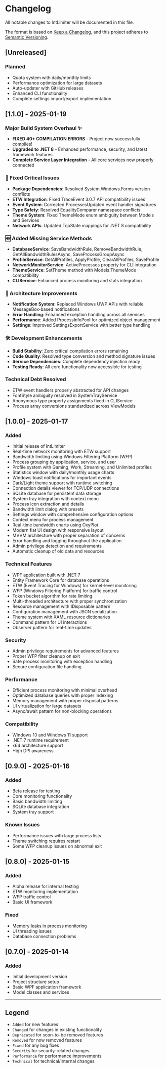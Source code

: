 # Changelog

All notable changes to IntLimiter will be documented in this file.

The format is based on [Keep a Changelog](https://keepachangelog.com/en/1.0.0/),
and this project adheres to [Semantic Versioning](https://semver.org/spec/v2.0.0.html).

## [Unreleased]

### Planned
- Quota system with daily/monthly limits
- Performance optimization for large datasets
- Auto-updater with GitHub releases
- Enhanced CLI functionality
- Complete settings import/export implementation

## [1.1.0] - 2025-01-19

### Major Build System Overhaul ✨
- **FIXED 40+ COMPILATION ERRORS** - Project now successfully compiles!
- **Upgraded to .NET 8** - Enhanced performance, security, and latest framework features
- **Complete Service Layer Integration** - All core services now properly connected

### 🔧 Fixed Critical Issues
- **Package Dependencies**: Resolved System.Windows.Forms version conflicts
- **ETW Integration**: Fixed TraceEvent 3.0.7 API compatibility issues  
- **Event System**: Corrected ProcessesUpdated event handler signatures
- **Type Safety**: Resolved EqualityComparer namespace conflicts
- **Theme System**: Fixed ThemeMode enum ambiguity between Models and Services
- **Network APIs**: Updated TcpState mappings for .NET 8 compatibility

### 🆕 Added Missing Service Methods
- **DatabaseService**: SaveBandwidthRule, RemoveBandwidthRule, GetAllBandwidthRulesAsync, SaveProcessGroupAsync
- **ProfileService**: GetAllProfiles, ApplyProfile, ClearAllProfiles, SaveProfile  
- **NetworkMonitorService**: ActiveProcesses property for CLI integration
- **ThemeService**: SetTheme method with Models.ThemeMode compatibility
- **CLIService**: Enhanced process monitoring and stats integration

### 🔄 Architecture Improvements
- **Notification System**: Replaced Windows UWP APIs with reliable MessageBox-based notifications
- **Error Handling**: Enhanced exception handling across all services
- **Performance**: Added ProcessInfoPool for optimized object management
- **Settings**: Improved SettingsExportService with better type handling

### 🛠️ Development Enhancements
- **Build Stability**: Zero critical compilation errors remaining
- **Code Quality**: Resolved type conversion and method signature issues
- **Service Dependencies**: Complete dependency injection ready
- **Testing Ready**: All core functionality now accessible for testing

### Technical Debt Resolved
- ETW event handlers properly abstracted for API changes
- FontStyle ambiguity resolved in SystemTrayService
- Anonymous type property assignments fixed in CLIService
- Process array conversions standardized across ViewModels

## [1.0.0] - 2025-01-17

### Added
- Initial release of IntLimiter
- Real-time network monitoring with ETW support
- Bandwidth limiting using Windows Filtering Platform (WFP)
- Process grouping by application, service, and user
- Profile system with Gaming, Work, Streaming, and Unlimited profiles
- Statistics window with daily/monthly usage charts
- Windows toast notifications for important events
- Dark/Light theme support with runtime switching
- Connection details viewer for TCP/UDP connections
- SQLite database for persistent data storage
- System tray integration with context menu
- Process icon extraction and details
- Bandwidth limit dialog with presets
- Settings window with comprehensive configuration options
- Context menu for process management
- Real-time bandwidth charts using OxyPlot
- Modern flat UI design with responsive layout
- MVVM architecture with proper separation of concerns
- Error handling and logging throughout the application
- Admin privilege detection and requirements
- Automatic cleanup of old data and resources

### Technical Features
- WPF application built with .NET 7
- Entity Framework Core for database operations
- ETW (Event Tracing for Windows) for kernel-level monitoring
- WFP (Windows Filtering Platform) for traffic control
- Token bucket algorithm for rate limiting
- Multi-threaded architecture with proper synchronization
- Resource management with IDisposable pattern
- Configuration management with JSON serialization
- Theme system with XAML resource dictionaries
- Command pattern for UI interactions
- Observer pattern for real-time updates

### Security
- Admin privilege requirements for advanced features
- Proper WFP filter cleanup on exit
- Safe process monitoring with exception handling
- Secure configuration file handling

### Performance
- Efficient process monitoring with minimal overhead
- Optimized database queries with proper indexing
- Memory management with proper disposal patterns
- UI virtualization for large datasets
- Async/await pattern for non-blocking operations

### Compatibility
- Windows 10 and Windows 11 support
- .NET 7 runtime requirement
- x64 architecture support
- High DPI awareness

## [0.9.0] - 2025-01-16

### Added
- Beta release for testing
- Core monitoring functionality
- Basic bandwidth limiting
- SQLite database integration
- System tray support

### Known Issues
- Performance issues with large process lists
- Theme switching requires restart
- Some WFP cleanup issues on abnormal exit

## [0.8.0] - 2025-01-15

### Added
- Alpha release for internal testing
- ETW monitoring implementation
- WFP traffic control
- Basic UI framework

### Fixed
- Memory leaks in process monitoring
- UI threading issues
- Database connection problems

## [0.7.0] - 2025-01-14

### Added
- Initial development version
- Project structure setup
- Basic WPF application framework
- Model classes and services

---

## Legend

- `Added` for new features
- `Changed` for changes in existing functionality
- `Deprecated` for soon-to-be removed features
- `Removed` for now removed features
- `Fixed` for any bug fixes
- `Security` for security-related changes
- `Performance` for performance improvements
- `Technical` for technical/internal changes